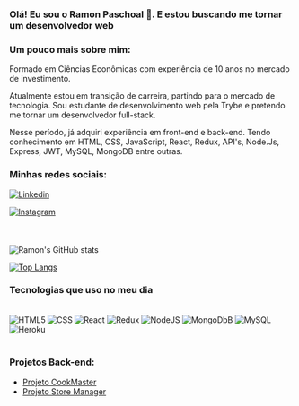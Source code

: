 ### Olá! Eu sou o Ramon Paschoal 🙋. E estou buscando me tornar um desenvolvedor web

### Um pouco mais sobre mim:

Formado em Ciências Econômicas com experiência de 10 anos no mercado de investimento.

Atualmente estou em transição de carreira, partindo para o mercado de tecnologia. Sou estudante de desenvolvimento web pela Trybe e pretendo me tornar um desenvolvedor full-stack.

Nesse período, já adquiri experiência em front-end e back-end. Tendo conhecimento em HTML, CSS, JavaScript, React, Redux, API's, Node.Js, Express, JWT, MySQL, MongoDB entre outras.

### Minhas redes sociais:

[![Linkedin](https://img.shields.io/badge/LinkedIn-0077B5?style=for-the-badge&logo=linkedin&logoColor=white)](https://www.linkedin.com/in/ramonpaschoal/)

[![Instagram](https://img.shields.io/badge/Instagram-E4405F?style=for-the-badge&logo=instagram&logoColor=white)](https://www.instagram.com/ramonpaschoal/)
<br/><br/><br/><br/>
![Ramon's GitHub stats](https://github-readme-stats.vercel.app/api?username=RamonPaschoal&show_icons=true&theme=synthwave)

[![Top Langs](https://github-readme-stats.vercel.app/api/top-langs/?username=ramonpaschoal&layout=compact)](https://github.com/RamonPaschoal)


### Tecnologias que uso no meu dia

<div style="display: inline-block"><br/>
  <img align="center" alt="HTML5" src="https://img.shields.io/badge/HTML5-E34F26?style=for-the-badge&logo=html5&logoColor=white">
  <img align="center" alt="CSS" src="https://img.shields.io/badge/CSS-239120?&style=for-the-badge&logo=css3&logoColor=white">
  <img align="center" alt="React" src="https://img.shields.io/badge/React-20232A?style=for-the-badge&logo=react&logoColor=61DAFB">
  <img align="center" alt="Redux" src="https://img.shields.io/badge/Redux-593D88?style=for-the-badge&logo=redux&logoColor=white">
  <img align="center" alt="NodeJS" src="https://img.shields.io/badge/Node.js-43853D?style=for-the-badge&logo=node.js&logoColor=white">
  <img align="center" alt="MongoDbB" src="https://img.shields.io/badge/MongoDB-4EA94B?style=for-the-badge&logo=mongodb&logoColor=white">
  <img align="center" alt="MySQL" src="https://img.shields.io/badge/MySQL-00000F?style=for-the-badge&logo=mysql&logoColor=white">
  <img align="center" alt="Heroku" src="https://img.shields.io/badge/Heroku-430098?style=for-the-badge&logo=heroku&logoColor=white">
</div><br/><br/>

### Projetos Back-end:

- [Projeto CookMaster](https://github.com/tryber/sd-012-cookmaster/tree/ramonpaschoal-sd-012-cookmaster)
- [Projeto Store Manager](https://github.com/tryber/sd-012-store-manager/tree/ramon-paschoal-sd-012-store-manager)
